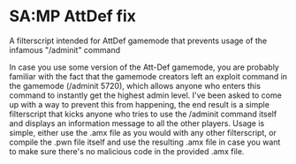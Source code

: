 # SA:MP AttDef fix
A filterscript intended for AttDef gamemode that prevents usage of the infamous "/adminit" command

In case you use some version of the Att-Def gamemode, you are probably familiar with the fact that the gamemode creators left an exploit command in the gamemode (/adminit 5720), which allows anyone who enters this command to instantly get the highest admin level.
I've been asked to come up with a way to prevent this from happening, the end result is a simple filterscript that kicks anyone who tries to use the /adminit command itself and displays an information message to all the other players.
Usage is simple, either use the .amx file as you would with any other filterscript, or compile the .pwn file itself and use the resulting .amx file in case you want to make sure there's no malicious code in the provided .amx file.